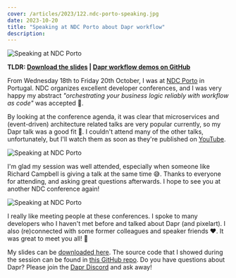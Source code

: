 ```yaml
---
cover: /articles/2023/122.ndc-porto-speaking.jpg
date: 2023-10-20
title: "Speaking at NDC Porto about Dapr workflow"
description:
---
```


![Speaking at NDC Porto](/articles/2023/122.ndc-porto-speaking.jpg)

**TLDR: <a href="/articles/2023/122.ndcporto-dapr-workflow.pdf" target="_blank">Download the slides</a> | <a href="https://github.com/diagrid-labs/dapr-workflow-demos" target="_blank">Dapr workflow demos on GitHub</a>**

From Wednesday 18th to Friday 20th October, I was at [NDC Porto](https://ndcporto.com/agenda) in Portugal. NDC organizes excellent developer conferences, and I was very happy my abstract _"orchestrating your business logic reliably with workflow as code"_ was accepted 🥳.

By looking at the conference agenda, it was clear that microservices and (event-driven) architecture related talks are very popular currently, so my Dapr talk was a good fit 💪. I couldn't attend many of the other talks, unfortunately, but I'll watch them as soon as they're published on [YouTube](https://www.youtube.com/@ndc).

![Speaking at NDC Porto](/articles/2023/122.1.ndc-porto-speaking.jpg)

I'm glad my session was well attended, especially when someone like Richard Campbell is giving a talk at the same time 😅. Thanks to everyone for attending, and asking great questions afterwards. I hope to see you at another NDC conference again!

![Speaking at NDC Porto](/articles/2023/122.2.ndc-porto-speaking.jpg)

I really like meeting people at these conferences. I spoke to many developers who I haven't met before and talked about Dapr (and pixelart). I also (re)connected with some former colleagues and speaker friends ❤️. It was great to meet you all! 🤗

My slides can be <a href="/articles/2023/122.ndcporto-dapr-workflow.pdf" target="_blank">downloaded here</a>. The source code that I showed during the session can be found in [this GitHub repo](https://github.com/diagrid-labs/dapr-workflow-demos). Do you have questions about Dapr? Please join the [Dapr Discord](https://bit.ly/dapr-discord) and ask away!